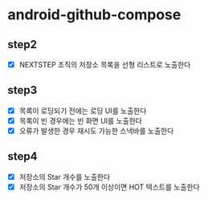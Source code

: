 # android-github-compose

## step2
- [x] NEXTSTEP 조직의 저장소 목록을 선형 리스트로 노출한다

## step3
- [x] 목록이 로딩되기 전에는 로딩 UI를 노출한다
- [x] 목록이 빈 경우에는 빈 화면 UI를 노출한다
- [x] 오류가 발생한 경우 재시도 가능한 스낵바를 노출한다

## step4
- [x] 저장소의 Star 개수를 노출한다
- [x] 저장소의 Star 개수가 50개 이상이면 HOT 텍스트를 노출한다
